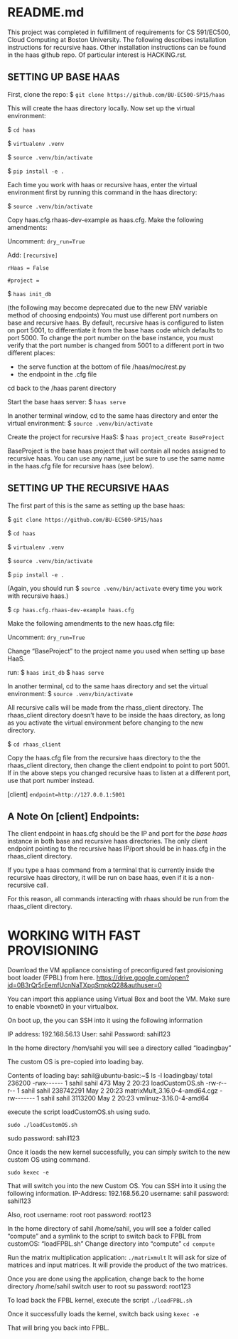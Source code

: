 README.md
=========

This project was completed in fulfillment of requirements for CS 591/EC500, Cloud Computing at Boston University.  The following describes installation instructions for recursive haas.  Other installation instructions can be found in the haas github repo.  Of particular interest is HACKING.rst.


SETTING UP BASE HAAS
--------------------  

First, clone the repo:
$ `git clone https://github.com/BU-EC500-SP15/haas`

This will create the haas directory locally.  Now set up the virtual environment:

$ `cd haas`


$ `virtualenv .venv` 

$ `source .venv/bin/activate` 

$ `pip install -e .`

Each time you work with haas or recursive haas, enter the virtual environment first by running this command in the haas directory:

$ `source .venv/bin/activate` 

Copy haas.cfg.rhaas-dev-example as haas.cfg.  Make the following amendments:

Uncomment:
`dry_run=True`

Add:
`[recursive]`

`rHaas = False`

`#project =` 

$ `haas init_db`

(the following may become deprecated due to the new ENV variable method of choosing endpoints) 
You must use different port numbers on base and recursive haas. By default, recursive haas is configured to listen on port 5001, to differentiate it from the base haas code which defaults to port 5000.  To change the port number on the base instance, you must verify that the port number is changed from 5001 to a different port in two different places:
* the serve function at the bottom of file /haas/moc/rest.py
* the endpoint in the .cfg file


cd back to the /haas parent directory

Start the base haas server:
$ `haas serve`

In another terminal window, cd to the same haas directory and enter the virtual environment:
$ `source .venv/bin/activate`

Create the project for recursive HaaS:
$ `haas project_create BaseProject`

BaseProject is the base haas project that will contain all nodes assigned to recursive haas.  You can use any name, just be sure to use the same name in the haas.cfg file for recursive haas (see below).



SETTING UP THE RECURSIVE HAAS
-----------------------------

The first part of this is the same as setting up the base haas:

$ `git clone https://github.com/BU-EC500-SP15/haas`

$ `cd haas`


$ `virtualenv .venv`

$ `source .venv/bin/activate`

$ `pip install -e .`


(Again, you should run 
$ `source .venv/bin/activate`
every time you work with recursive haas.)

$ `cp haas.cfg.rhaas-dev-example haas.cfg`


Make the following amendments to the new haas.cfg file:

Uncomment:
`dry_run=True`

Change “BaseProject” to the project name you used when setting up base HaaS.

run:
$ `haas init_db`
$ `haas serve`

In another terminal, cd to the same haas directory and set the virtual environment:
$ `source .venv/bin/activate`

All recursive calls will be made from the rhass_client directory.  The rhaas_client directory doesn’t have to be inside the haas directory, as long as you activate the virtual environment before changing to the new directory.

$ `cd rhaas_client`

Copy the haas.cfg file from the recursive haas directory to the the rhaas_client directory, then change the client endpoint to point to port 5001.  If in the above steps you changed recursive haas to listen at a different port, use that port number instead.

[client]
`endpoint=http://127.0.0.1:5001`


A Note On [client] Endpoints:
-----------------------------

The client endpoint in haas.cfg should be the IP and port for the *base haas* instance in both base and recursive haas directories.  The only client endpoint pointing to the recursive haas IP/port should be in haas.cfg in the rhaas_client directory.

If you type a haas command from a terminal that is currently inside the recursive haas directory, it will be run on base haas, even if it is a non-recursive call.

For this reason, all commands interacting with rhaas should be run from the rhaas_client directory.



WORKING WITH FAST PROVISIONING
==============================

Download the VM appliance consisting of preconfigured fast provisioning boot loader (FPBL) from here. 
https://drive.google.com/open?id=0B3rQr5rEemfUcnNaTXpqSmpkQ28&authuser=0

You can import this appliance using Virtual Box and boot the VM.
Make sure to enable vboxnet0 in your virtualbox. 

On boot up, the you can SSH into it using the following information

IP address: 192.168.56.13
User: sahil
Password: sahil123

In the home directory /hom/sahil
you will see a directory called “loadingbay”

The custom OS is pre-copied into loading bay.



Contents of loading bay:
sahil@ubuntu-basic:~$ ls -l loadingbay/
total 236200
-rwx------ 1 sahil sahil       473 May  2 20:23 loadCustomOS.sh
-rw-r--r-- 1 sahil sahil 238742291 May  2 20:23 matrixMult_3.16.0-4-amd64.cgz
-rw------- 1 sahil sahil   3113200 May  2 20:23 vmlinuz-3.16.0-4-amd64

execute the script loadCustomOS.sh using sudo.

`sudo ./loadCustomOS.sh`

sudo password: sahil123

Once it loads the new kernel successfully,
you can simply switch to the new custom OS using command.

`sudo kexec -e`

That will switch you into the new Custom OS. 
You can SSH into it using the following information.
IP-Address: 192.168.56.20
username: sahil
password: sahil123

Also,
root username: root
root password: root123

In the home directory of sahil /home/sahil, you will see a folder called “compute” and a symlink to the script to switch back to FPBL from customOS: “loadFPBL.sh”
Change directory into “compute”
`cd compute`

Run the matrix multiplication application: 
    `./matrixmult`
It will ask for size of matrices and input matrices.
It will provide the product of the two matrices.

Once you are done using the application, change back to the home directory /home/sahil
switch user to root
su
password: root123

To load back the FPBL kernel, execute the script 
`./loadFPBL.sh`

Once it successfully loads the kernel, switch back using
`kexec -e `

That will bring you back into FPBL. 

